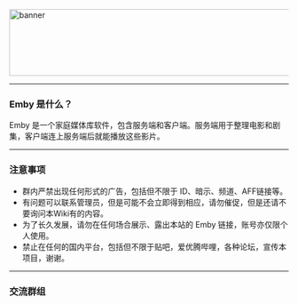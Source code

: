 <img src="https://i.postimg.cc/HxNmCXsV/Dolphin-White-1-900x250.png" width = "600" height = "120" alt="banner" align = "center" />

---

### Emby 是什么？
Emby 是一个家庭媒体库软件，包含服务端和客户端。服务端用于整理电影和剧集，客户端连上服务端后就能播放这些影片。

---

### 注意事项
- 群内严禁出现任何形式的广告，包括但不限于 ID、暗示、频道、AFF链接等。
- 有问题可以联系管理员，但是可能不会立即得到相应，请勿催促，但是还请不要询问本Wiki有的内容。
- 为了长久发展，请勿在任何场合展示、露出本站的 Emby 链接，账号亦仅限个人使用。
- 禁止在任何的国内平台，包括但不限于贴吧，爱优腾哔哩，各种论坛，宣传本项目，谢谢。

---

### 交流群组